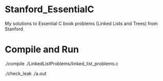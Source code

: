 # Stanford_EssentialC
My solutions to Essential C book problems (Linked Lists and Trees) from Stanford

# Compile and Run

./compile ./LinkedListProblems/linked_list_problems.c

./check_leak ./a.out

